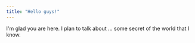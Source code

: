 ```yaml
---
title: "Hello guys!"
---
```


I'm glad you are here. I plan to talk about ...
some secret of the world that I know.
